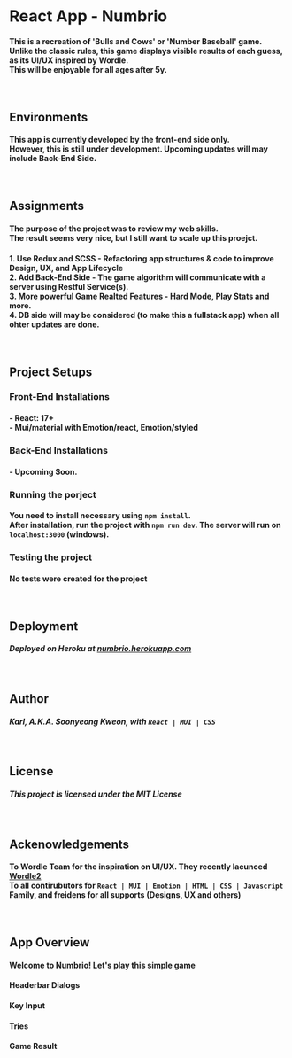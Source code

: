 # React App  - Numbrio
#### This is a recreation of 'Bulls and Cows' or 'Number Baseball' game. <br/> Unlike the classic rules, this game displays visible results of each guess, as its UI/UX inspired by Wordle. <br/> This will be enjoyable for all ages after 5y.
<br/>

## Environments
#### This app is currently developed by the front-end side only. <br/> However, this is still under development. Upcoming updates will may include Back-End Side.
<br/>

## Assignments
#### The purpose of the project was to review my web skills. <br/> The result seems very nice, but I still want to scale up this proejct. 
#### 1. Use Redux and SCSS - Refactoring app structures & code to improve Design, UX, and App Lifecycle <br/> 2. Add Back-End Side - The game algorithm will communicate with a server using Restful Service(s).<br/> 3. More powerful Game Realted Features - Hard Mode, Play Stats and more. <br/> 4. DB side will may be considered (to make this a fullstack app) when all ohter updates are done.
<br/>

## Project Setups
### Front-End Installations
#### - React: 17+ <br/> - Mui/material with Emotion/react, Emotion/styled
### Back-End Installations
#### - Upcoming Soon. 
### Running the porject
#### You need to install necessary  using `npm install`.  <br/> After installation, run the project with `npm run dev`. The server will run on `localhost:3000` (windows).
### Testing the project
#### No tests were created for the project
<br/>

## Deployment
##### Deployed on Heroku at <a href="https://numbrio.herokuapp.com/">numbrio.herokuapp.com</a>
<br/>

## Author 
##### Karl, A.K.A. Soonyeong Kweon, with `React | MUI | CSS`
<br/>

## License
##### This project is licensed under the MIT License
<br/>

## Ackenowledgements
#### To Wordle Team for the inspiration on UI/UX. They recently lacunced <a href="https://www.wordle2.in/">Wordle2</a><br/> To all contirubutors for `React | MUI | Emotion | HTML | CSS | Javascript`<br/>Family, and freidens for all supports (Designs, UX and others)
<br/>

## App Overview
#### Welcome to Numbrio! Let's play this simple game
#### Headerbar Dialogs
#### Key Input
#### Tries
#### Game Result
